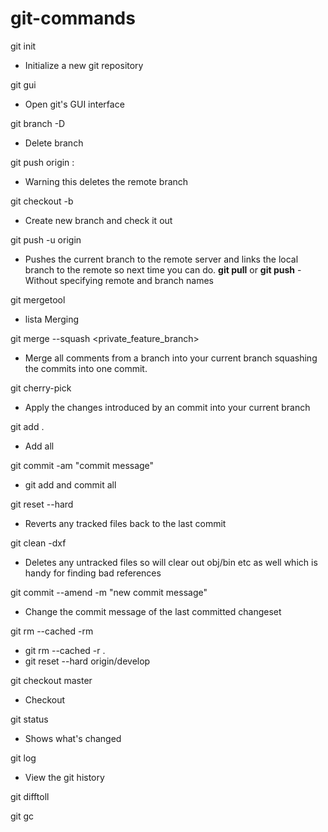 # git-commands

git init
- Initialize a new git repository

git gui
- Open git's GUI interface

git branch -D <branchname>
- Delete branch

git push origin :<branchname>
- Warning this deletes the remote branch

git checkout -b <newbranchname>
- Create new branch and check it out

git push -u origin <branchname>
- Pushes the current branch to the remote server and links the local branch to the remote so next time you can do.
 **git pull** or **git push**
-Without specifying remote and branch names

git mergetool
- lista Merging

git merge --squash <private_feature_branch>
- Merge all comments from a branch into your current branch squashing the commits into one commit.

git cherry-pick <sh1>
- Apply the changes introduced by an commit into your current branch

git add .
- Add all 

git commit -am "commit message"
- git add and commit all

git reset --hard
- Reverts any tracked files back to the last commit

git clean -dxf
- Deletes any untracked files so will clear out obj/bin etc as well which is handy for finding bad references

git commit --amend -m "new commit message"
- Change the commit message of the last committed changeset

git rm --cached -rm
- git rm --cached -r .
- git reset --hard origin/develop

git checkout master
- Checkout

git status
- Shows what's changed

git log
- View the git history

git difftoll


git gc 







